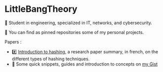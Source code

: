 # LittleBangTheory

:man: Student in engineering, specialized in IT, networks, and cybersecurity.

:file_folder: You can find as pinned repositories some of my personal projects.

Papers : 

- :hash: [Introduction to hashing](https://github.com/LittleBangTheory/LittleBangTheory/blob/main/techniques_hachage.pdf), a research paper summary, in french, on the different types of hashing techniques.
- 📑 Some quick snippets, guides and introduction to concepts on [my Gist](https://gist.github.com/LittleBangTheory/public)
